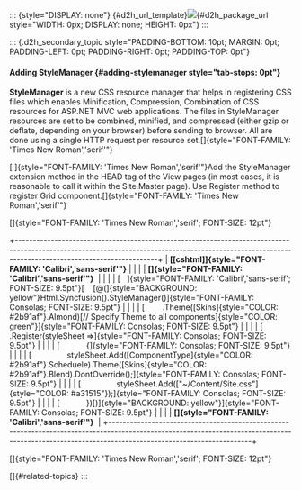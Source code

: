 ::: {style="DISPLAY: none"}
[](ms-xhelp:///?Id=d2h_url_template){#d2h_url_template}![](!package_url!){#d2h_package_url style="WIDTH: 0px; DISPLAY: none; HEIGHT: 0px"}
:::

::: {.d2h_secondary_topic style="PADDING-BOTTOM: 10pt; MARGIN: 0pt; PADDING-LEFT: 0pt; PADDING-RIGHT: 0pt; PADDING-TOP: 0pt"}
#### Adding StyleManager {#adding-stylemanager style="tab-stops: 0pt"}

**StyleManager** is a new CSS resource manager that helps in registering CSS files which enables Minification, Compression, Combination of CSS resources for ASP.NET MVC web applications. The files in StyleManager resources are set to be combined, minified, and compressed (either gzip or deflate, depending on your browser) before sending to browser. All are done using a single HTTP request per resource set.[]{style="FONT-FAMILY: 'Times New Roman','serif'"}

[ ]{style="FONT-FAMILY: 'Times New Roman','serif'"}Add the StyleManager extension method in the HEAD tag of the View pages (in most cases, it is reasonable to call it within the Site.Master page). Use Register method to register Grid component.[]{style="FONT-FAMILY: 'Times New Roman','serif'"}

[]{style="FONT-FAMILY: 'Times New Roman','serif'; FONT-SIZE: 12pt"} 

+---------------------------------------------------------------------------------------------------------------------------------------------------------------------------------------------------+
| **[\[cshtml\]]{style="FONT-FAMILY: 'Calibri','sans-serif'"}**                                                                                                                                     |
|                                                                                                                                                                                                   |
| **[]{style="FONT-FAMILY: 'Calibri','sans-serif'"}**                                                                                                                                               |
|                                                                                                                                                                                                   |
| [   ]{style="FONT-FAMILY: 'Calibri','sans-serif'; FONT-SIZE: 9.5pt"}[    [@(]{style="BACKGROUND: yellow"}Html.Syncfusion().StyleManager()]{style="FONT-FAMILY: Consolas; FONT-SIZE: 9.5pt"}       |
|                                                                                                                                                                                                   |
| [        .Theme([Skins]{style="COLOR: #2b91af"}.Almond)[// Specify Theme to all components]{style="COLOR: green"}]{style="FONT-FAMILY: Consolas; FONT-SIZE: 9.5pt"}                               |
|                                                                                                                                                                                                   |
| [        .Register(styleSheet =\>]{style="FONT-FAMILY: Consolas; FONT-SIZE: 9.5pt"}                                                                                                               |
|                                                                                                                                                                                                   |
| [            {]{style="FONT-FAMILY: Consolas; FONT-SIZE: 9.5pt"}                                                                                                                                  |
|                                                                                                                                                                                                   |
| [                styleSheet.Add([ComponentType]{style="COLOR: #2b91af"}.Scheduele).Theme([Skins]{style="COLOR: #2b91af"}.Blend).DontOverride();]{style="FONT-FAMILY: Consolas; FONT-SIZE: 9.5pt"} |
|                                                                                                                                                                                                   |
| [                styleSheet.Add([\"\~/Content/Site.css\"]{style="COLOR: #a31515"});]{style="FONT-FAMILY: Consolas; FONT-SIZE: 9.5pt"}                                                             |
|                                                                                                                                                                                                   |
| [            })[)]{style="BACKGROUND: yellow"}]{style="FONT-FAMILY: Consolas; FONT-SIZE: 9.5pt"}                                                                                                  |
|                                                                                                                                                                                                   |
| **[]{style="FONT-FAMILY: 'Calibri','sans-serif'"}**                                                                                                                                               |
+---------------------------------------------------------------------------------------------------------------------------------------------------------------------------------------------------+

[]{style="FONT-FAMILY: 'Times New Roman','serif'; FONT-SIZE: 12pt"} 

[]{#related-topics}
:::
